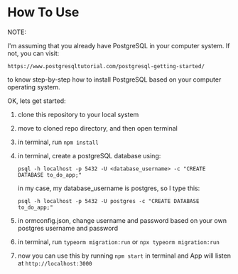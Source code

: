 # How To Use

NOTE:

I'm assuming that you already have PostgreSQL in your computer system. If not, you can visit:

`https://www.postgresqltutorial.com/postgresql-getting-started/`

to know step-by-step how to install PostgreSQL based on your computer operating system.

OK, lets get started:

1. clone this repository to your local system

2. move to cloned repo directory, and then open terminal

3. in terminal, run `npm install`

4. in terminal, create a postgreSQL database using:

    `psql -h localhost -p 5432 -U <database_username> -c "CREATE DATABASE to_do_app;"`

    in my case, my database_username is postgres, so I type this:

    `psql -h localhost -p 5432 -U postgres -c "CREATE DATABASE to_do_app;"`

5. in ormconfig.json, change username and password based on your own postgres username and password

6. in terminal, run `typeorm migration:run` or `npx typeorm migration:run`

7. now you can use this by running `npm start` in terminal and App will listen at `http://localhost:3000`